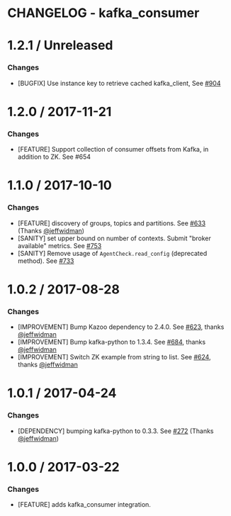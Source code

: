 # CHANGELOG - kafka_consumer

1.2.1 / Unreleased 
==================

### Changes

* [BUGFIX] Use instance key to retrieve cached kafka_client, See [#904][]

1.2.0 / 2017-11-21
==================

### Changes

* [FEATURE] Support collection of consumer offsets from Kafka, in addition to ZK. See #654

1.1.0 / 2017-10-10
==================

### Changes

* [FEATURE] discovery of groups, topics and partitions. See [#633][] (Thanks [@jeffwidman][])
* [SANITY] set upper bound on number of contexts. Submit "broker available" metrics. See [#753][]
* [SANITY] Remove usage of `AgentCheck.read_config` (deprecated method). See [#733][]

1.0.2 / 2017-08-28
==================

### Changes

* [IMPROVEMENT] Bump Kazoo dependency to 2.4.0. See [#623][], thanks [@jeffwidman][]
* [IMPROVEMENT] Bump kafka-python to 1.3.4. See [#684][], thanks [@jeffwidman][]
* [IMPROVEMENT] Switch ZK example from string to list. See [#624][], thanks [@jeffwidman][]


1.0.1 / 2017-04-24
==================

### Changes

* [DEPENDENCY] bumping kafka-python to 0.3.3. See [#272][] (Thanks [@jeffwidman][])

1.0.0 / 2017-03-22
==================

### Changes

* [FEATURE] adds kafka_consumer integration.

<!--- The following link definition list is generated by PimpMyChangelog --->
[#272]: https://github.com/DataDog/integrations-core/issues/272
[#623]: https://github.com/DataDog/integrations-core/issues/623
[#624]: https://github.com/DataDog/integrations-core/issues/624
[#633]: https://github.com/DataDog/integrations-core/issues/633
[#684]: https://github.com/DataDog/integrations-core/issues/684
[#733]: https://github.com/DataDog/integrations-core/issues/733
[#753]: https://github.com/DataDog/integrations-core/issues/753
[#904]: https://github.com/DataDog/integrations-core/issues/904
[@jeffwidman]: https://github.com/jeffwidman
